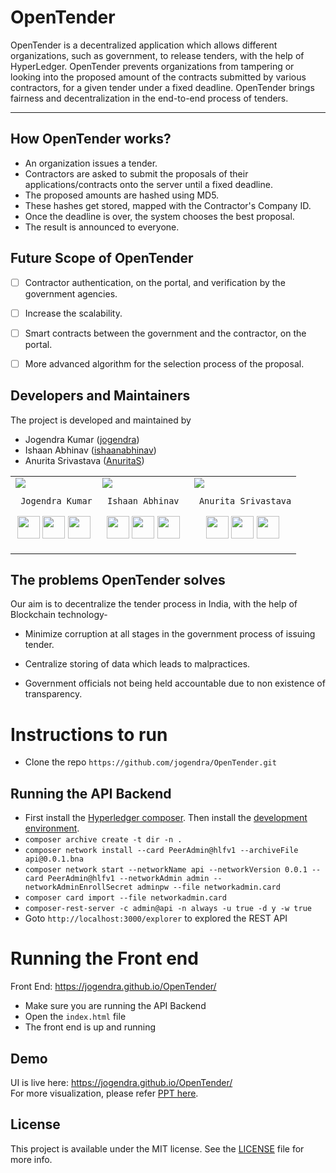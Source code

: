 # OpenTender

OpenTender is a decentralized application which allows different organizations, such as government, to release tenders, with the help of HyperLedger. OpenTender prevents organizations from tampering or looking into the proposed amount of the contracts submitted by various contractors, for a given tender under a fixed deadline.
OpenTender brings fairness and decentralization in the end-to-end process of tenders.

---

## How OpenTender works?
- An organization issues a tender.
- Contractors are asked to submit the proposals of their applications/contracts onto the server until a fixed deadline.
- The proposed amounts are hashed using MD5.
- These hashes get stored, mapped with the Contractor's Company ID.
- Once the deadline is over, the system chooses the best proposal.
- The result is announced to everyone.

## Future Scope of OpenTender
- [ ] Contractor authentication, on the portal, and verification by the government agencies.
- [ ] Increase the scalability.
- [ ] Smart contracts between the government and the contractor, on the portal.
- [ ] More advanced algorithm for the selection process of the proposal.


## Developers and Maintainers
The project is developed and maintained by
- Jogendra Kumar ([jogendra](https://github.com/jogendra))
- Ishaan Abhinav ([ishaanabhinav](https://github.com/ishaanabhinav))
- Anurita Srivastava ([AnuritaS](https://github.com/AnuritaS))
<table>
<tr>
<td>
  <img src="https://avatars1.githubusercontent.com/u/20956124?s=150&v=4"/>
     
     Jogendra Kumar

<p align="center">
<a href = "https://github.com/jogendra"><img src = "http://www.iconninja.com/files/241/825/211/round-collaboration-social-github-code-circle-network-icon.svg" width="36" height = "36"/></a>
<a href = "https://twitter.com/jogendrafx"><img src = "https://www.shareicon.net/download/2016/07/06/107115_media.svg" width="36" height="36"/></a>
<a href = "https://www.linkedin.com/in/jogendrasingh24/"><img src = "http://www.iconninja.com/files/863/607/751/network-linkedin-social-connection-circular-circle-media-icon.svg" width="36" height="36"/></a>
</p>
</td>

<td>
     <img src="https://avatars1.githubusercontent.com/u/13931850?s=150&v=4"/>
     
     Ishaan Abhinav 

<p align="center">
<a href = "https://github.com/ishaanabhinav"><img src = "http://www.iconninja.com/files/241/825/211/round-collaboration-social-github-code-circle-network-icon.svg" width="36" height = "36"/></a>
<a href = "https://twitter.com/ishaanabhinav"><img src = "https://www.shareicon.net/download/2016/07/06/107115_media.svg" width="36" height="36"/></a>
<a href = "https://www.linkedin.com/in/ishaanabhinav"><img src = "http://www.iconninja.com/files/863/607/751/network-linkedin-social-connection-circular-circle-media-icon.svg" width="36" height="36"/></a>
</p>
</td>

<td>
     <img src="https://avatars1.githubusercontent.com/u/18022942?s=150&v=4" />
     
     Anurita Srivastava

<p align="center">
<a href = "https://github.com/AnuritaS"><img src = "http://www.iconninja.com/files/241/825/211/round-collaboration-social-github-code-circle-network-icon.svg" width="36" height = "36"/></a>
<a href = "https://twitter.com/Anurita_S"><img src = "https://www.shareicon.net/download/2016/07/06/107115_media.svg" width="36" height="36"/></a>
<a href = "https://www.linkedin.com/in/anurita-srivastava/"><img src = "http://www.iconninja.com/files/863/607/751/network-linkedin-social-connection-circular-circle-media-icon.svg" width="36" height="36"/></a>
</p>
</td>
</tr>
</table>

## The problems OpenTender solves
Our aim is to decentralize the tender process in India, with the help of Blockchain technology-

- Minimize corruption at all stages in the government process of issuing tender.

- Centralize storing of data which leads to malpractices.

- Government officials not being held accountable due to non existence of transparency.

  
# Instructions to run

- Clone the repo `https://github.com/jogendra/OpenTender.git`
## Running the API Backend
- First install the [Hyperledger composer](https://hyperledger.github.io/composer/latest/installing/installing-prereqs.html). Then install the [development environment](https://hyperledger.github.io/composer/latest/installing/development-tools.html).
- `composer archive create -t dir -n .`
- `composer network install --card PeerAdmin@hlfv1 --archiveFile api@0.0.1.bna`
- `composer network start --networkName api --networkVersion 0.0.1 --card PeerAdmin@hlfv1 --networkAdmin admin --networkAdminEnrollSecret adminpw --file networkadmin.card`
- `composer card import --file networkadmin.card` 
- `composer-rest-server -c admin@api -n always -u true -d y -w true`
- Goto `http://localhost:3000/explorer` to explored the REST API

# Running the Front end
Front End: https://jogendra.github.io/OpenTender/
- Make sure you are running the API Backend 
- Open the `index.html` file
- The front end is up and running 

## Demo
UI is live here: https://jogendra.github.io/OpenTender/<br>
For more visualization, please refer [PPT here](https://docs.google.com/presentation/d/1vqxMGqF9bOw0UcSOwBrSSTZnbY4nBoANwORb9x7Rjtg/edit?usp=sharing).


## License

This project is available under the MIT license. See the [LICENSE](LICENSE) file for more info.
